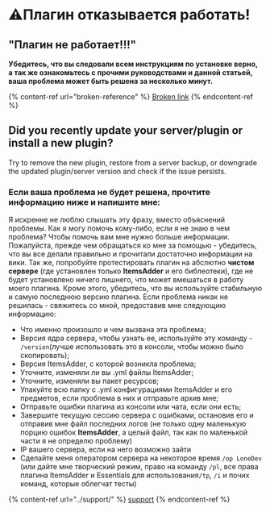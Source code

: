 # ⚠️Плагин отказывается работать!

## **"Плагин не работает!!!"**

**Убедитесь, что вы следовали всем инструкциям по установке верно, а так же ознакомьтесь с прочими руководствами и данной статьей, ваша проблема может быть решена за несколько минут.**

{% content-ref url="broken-reference" %}
[Broken link](broken-reference)
{% endcontent-ref %}

## Did you recently update your server/plugin or install a new plugin?

Try to remove the new plugin, restore from a server backup, or downgrade the updated plugin/server version and check if the issue persists.

### **Если ваша проблема не будет решена, прочтите информацию ниже и напишите мне:** <a href="if-you-still-have-problems-please-read-this-and-then-contact-me" id="if-you-still-have-problems-please-read-this-and-then-contact-me"></a>

Я искренне не люблю слышать эту фразу, вместо объяснений проблемы. Как я могу помочь кому-либо, если я не знаю в чем проблема? Чтобы помочь вам мне нужно больше информации. Пожалуйста, прежде чем обращаться ко мне за помощью - убедитесь, что вы все делали правильно и прочитали достаточно информации на вики. Так же, попробуйте протестировать плагин на абслютно **чистом сервере** \(где установлен только **ItemsAdder** и его библеотеки\), где не будет установлено ничего лишнего, что может вмешаться в работу моего плагина. Кроме этого, убедитесь, что вы используйте стабильную и самую последнюю версию плагина. Если проблема никак не решилась - свяжитесь со мной, предоставив мне следующию информацию:

* Что именно произошло и чем вызвана эта проблема;
* Версия ядра сервера, чтобы узнать ее, используйте эту команду - `/version`\(лучше использовать это в консоли, чтобы можно было скопировать\);
* Версия ItemsAdder, с которой возникла проблема;
* Уточните, изменяли ли вы .yml файлы ItemsAdder;
* Уточните, изменяли вы пакет ресурсов;
* Упакуйте всю папку с .yml конфигурациями ItemsAdder и его предметов, если проблема в них и отправьте архив мне;
* Отправьте ошибки плагина из консоли или чата, если они есть;
* Завершите текущую сессию сервера с ошибками, остановив его и отправив мне файл последних логов \(не только одну маленькую порцию ошибок **ItemsAdder**, а целый файл, так как по маленькой части я не определю проблему\)
* IP вашего сервера, если на него возможно зайти
* Сделайте меня оператором сервера на некоторое время `/op LoneDev` \(или дайте мне творческий режим, право на команду `/pl`, все права плагина ItemsAdder и Essentials для использования`/tp`, `/i` и почих команд, которые облегчат тесты\)

{% content-ref url="../support/" %}
[support](../support/)
{% endcontent-ref %}

